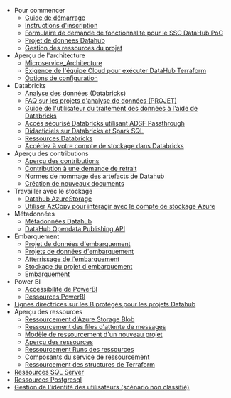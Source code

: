 [_metadata_: remarks]:- "Automatically translated with DeepL. From: /_sidebar.md"

  - Pour commencer
    - [Guide de démarrage](/fr/1-Guide-de-démarrage.md)
    - [Instructions d'inscription](/fr/2-Instructions-de-connexion.md)
    - [Formulaire de demande de fonctionnalité pour le SSC DataHub PoC](/fr/3-Formulaire-de-demande-de-fonctionnalités-pour-le-SSC-DataHub-PoC.md)
    - [Projet de données Datahub](/fr/Projet-de-données-Datahub.md)
    - [Gestion des ressources du projet](/fr/Gestion-des-ressources-du-projet.md)
  - Aperçu de l'architecture
    - [Microservice_Architecture](/fr/Architecture/Architecture-microservice.md)
    - [Exigence de l'équipe Cloud pour exécuter DataHub Terraform](/fr/Exigence-de-l'équipe-Cloud-pour-exécuter-DataHub-Terraform.md)
    - [Options de configuration](/fr/Options-de-configuration.md)
  - Databricks
    - [Analyse des données (Databricks)](/fr/Analytique-des-données-Databricks.md)
    - [FAQ sur les projets d'analyse de données (PROJET)](/fr/FAQ-sur-les-projets-d'analyse-de-données-PROJET.md)
    - [Guide de l'utilisateur du traitement des données à l'aide de Databricks](/fr/Guide-de-l'utilisateur-du-traitement-des-données-à-l'aide-de-Databricks.md)
    - [Accès sécurisé Databricks utilisant ADSF Passthrough](/fr/Accès-sécurisé-Databricks-utilisant-ADSF-Passthrough.md)
    - [Didacticiels sur Databricks et Spark SQL](/fr/Didacticiels-sur-Databricks-et-Spark-SQL.md)
    - [Ressources Databricks](/fr/Ressources-Databricks.md)
    - [Accédez à votre compte de stockage dans Databricks](/fr/Accédez-à-votre-compte-de-stockage-dans-Databricks.md)
  - Aperçu des contributions
    - [Aperçu des contributions](/fr/Contributing/Aperçu-des-contributions.md)
    - [Contribution à une demande de retrait](/fr/Contributing/Contribution-à-la-demande-de-tirage.md)
    - [Normes de nommage des artefacts de Datahub](/fr/Normes-de-nommage-des-artefacts-de-Datahub.md)
    - [Création de nouveaux documents](/fr/Contributing/Création-de-la-documentation.md)
  - Travailler avec le stockage
    - [Datahub AzureStorage](/fr/Datahub-AzureStorage.md)
    - [Utiliser AzCopy pour interagir avec le compte de stockage Azure](/fr/Utiliser-AzCopy-pour-interagir-avec-le-compte-de-stockage-Azure.md)
  - Métadonnées
    - [Métadonnées Datahub](/fr/Métadonnées-Datahub.md)
    - [DataHub Opendata Publishing API](/fr/DataHub-Opendata-Publishing-API.md)
  - Embarquement
    - [Projet de données d'embarquement](/fr/Projet-de-données-d'embarquement.md)
    - [Projets de données d'embarquement](/fr/Projets-de-données-d'embarquement.md)
    - [Atterrissage de l'embarquement](/fr/Atterrissage-de-l'embarquement.md)
    - [Stockage du projet d'embarquement](/fr/Stockage-du-projet-d'embarquement.md)
    - [Embarquement](/fr/Embarquement.md)
  - Power BI
    - [Accessibilité de PowerBI](/fr/Accessibilité-de-PowerBI.md)
    - [Ressources PowerBI](/fr/Ressources-PowerBI.md)
  - [Lignes directrices sur les B protégés pour les projets Datahub](/fr/Lignes-directrices-sur-les-B-protégés-pour-les-projets-Datahub.md)
  - Aperçu des ressources
    - [Ressourcement d'Azure Storage Blob](/fr/Resourcing/Ressourcement-d'Azure-Storage-Blob.md)
    - [Ressourcement des files d'attente de messages](/fr/Resourcing/Ressourcement-des-files-d'attente-de-messages.md)
    - [Modèle de ressourcement d'un nouveau projet](/fr/Resourcing/Modèle-de-ressourcement-d'un-nouveau-projet.md)
    - [Aperçu des ressources](/fr/Resourcing/Aperçu-des-ressources.md)
    - [Ressourcement Runs des ressources](/fr/Resourcing/Ressourcement-Runs-des-ressources.md)
    - [Composants du service de ressourcement](/fr/Resourcing/Composants-du-service-de-ressourcement.md)
    - [Ressourcement des structures de Terraform](/fr/Resourcing/Ressourcement-des-structures-de-Terraform.md)
  - [Ressources SQL Server](/fr/Ressources-SQL-Server.md)
  - [Ressources Postgresql](/fr/Ressources-Postgresql.md)
  - [Gestion de l'identité des utilisateurs (scénario non classifié)](/fr/Gestion-de-l'identité-des-utilisateurs-Scénario-non-classifié.md)

